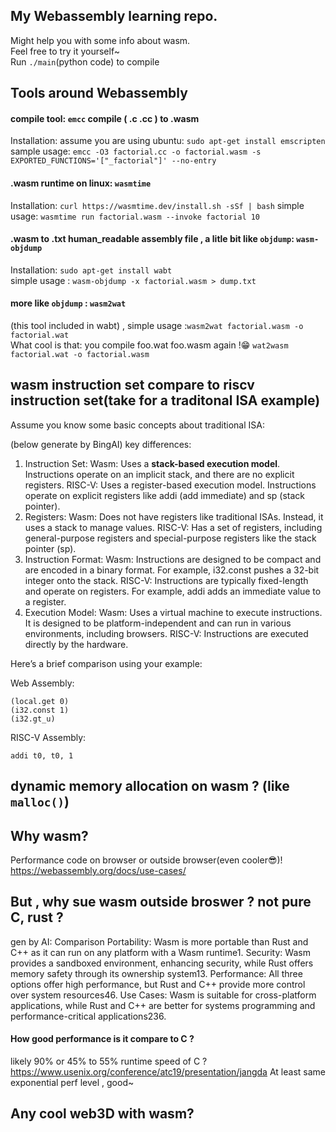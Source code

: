 ## My Webassembly learning repo.  
Might help you with some info about wasm.  
Feel free to try it yourself~  
Run `./main`(python code) to compile 


## Tools around Webassembly
#### compile tool: `emcc`  compile ( .c .cc ) to .wasm
Installation: assume you are using ubuntu: `sudo apt-get install emscripten`
sample usage: `emcc -O3 factorial.cc -o factorial.wasm -s EXPORTED_FUNCTIONS='["_factorial"]' --no-entry`
#### .wasm runtime on linux: `wasmtime`
Installation: `curl https://wasmtime.dev/install.sh -sSf | bash`
simple usage: `wasmtime run factorial.wasm --invoke factorial 10`

#### .wasm to .txt  human_readable assembly file , a litle bit like `objdump`: `wasm-objdump`
Installation: `sudo apt-get install wabt`  
    simple usage : `wasm-objdump -x factorial.wasm > dump.txt`  

#### more like `objdump` : `wasm2wat` 
(this tool included in wabt) , 
    simple usage :`wasm2wat factorial.wasm -o factorial.wat`  
What cool is that: you compile foo.wat  foo.wasm again !😁 
`wat2wasm factorial.wat -o factorial.wasm`

## wasm instruction set compare to riscv instruction set(take for a traditonal ISA example)
Assume you know some basic concepts about traditional ISA:

(below generate by BingAI)
key differences: 
1. Instruction Set:
Wasm: Uses a **stack-based execution model**. Instructions operate on an implicit stack, and there are no explicit registers.
RISC-V: Uses a register-based execution model. Instructions operate on explicit registers like addi (add immediate) and sp (stack pointer).
2. Registers:
Wasm: Does not have registers like traditional ISAs. Instead, it uses a stack to manage values.
RISC-V: Has a set of registers, including general-purpose registers and special-purpose registers like the stack pointer (sp).
3. Instruction Format:
Wasm: Instructions are designed to be compact and are encoded in a binary format. For example, i32.const pushes a 32-bit integer onto the stack.
RISC-V: Instructions are typically fixed-length and operate on registers. For example, addi adds an immediate value to a register.
4. Execution Model:
Wasm: Uses a virtual machine to execute instructions. It is designed to be platform-independent and can run in various environments, including browsers.
RISC-V: Instructions are executed directly by the hardware.


Here’s a brief comparison using your example:

Web Assembly:
```
(local.get 0)
(i32.const 1)
(i32.gt_u)
```
RISC-V Assembly:
```
addi t0, t0, 1
```

## dynamic memory allocation  on wasm ?  (like `malloc()`)

## Why wasm?
Performance code on browser or outside browser(even cooler😎)!
https://webassembly.org/docs/use-cases/
## But , why sue wasm outside broswer ? not pure C, rust ?
gen by AI:
Comparison
Portability: Wasm is more portable than Rust and C++ as it can run on any platform with a Wasm runtime1.
Security: Wasm provides a sandboxed environment, enhancing security, while Rust offers memory safety through its ownership system13.
Performance: All three options offer high performance, but Rust and C++ provide more control over system resources46.
Use Cases: Wasm is suitable for cross-platform applications, while Rust and C++ are better for systems programming and performance-critical applications236.
#### How good performance is it compare to C ? 
likely 90% or 45% to 55% runtime speed of C ? https://www.usenix.org/conference/atc19/presentation/jangda
At least same exponential perf level , good~  

## Any cool web3D with wasm?
